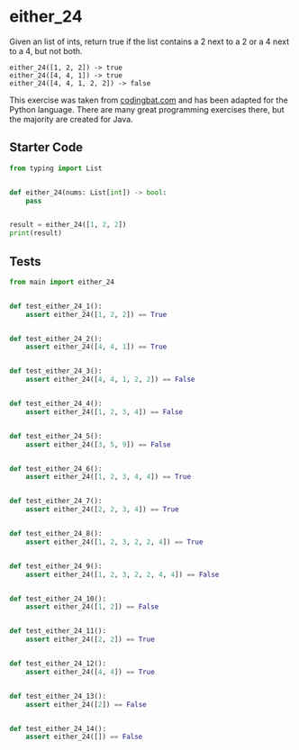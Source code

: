 # either_24





Given an list of ints, return true if the list contains a 2 next to a 2 or a 4 next to a 4, but not both.

```
either_24([1, 2, 2]) -> true
either_24([4, 4, 1]) -> true
either_24([4, 4, 1, 2, 2]) -> false
```

This exercise was taken from [codingbat.com](https://codingbat.com/prob/p191878) and has been adapted for the Python language. There are many great programming exercises there, but the majority are created for Java.

## Starter Code
```python
from typing import List


def either_24(nums: List[int]) -> bool:
    pass


result = either_24([1, 2, 2])
print(result)
```

## Tests
```python
from main import either_24


def test_either_24_1():
    assert either_24([1, 2, 2]) == True


def test_either_24_2():
    assert either_24([4, 4, 1]) == True


def test_either_24_3():
    assert either_24([4, 4, 1, 2, 2]) == False


def test_either_24_4():
    assert either_24([1, 2, 3, 4]) == False


def test_either_24_5():
    assert either_24([3, 5, 9]) == False


def test_either_24_6():
    assert either_24([1, 2, 3, 4, 4]) == True


def test_either_24_7():
    assert either_24([2, 2, 3, 4]) == True


def test_either_24_8():
    assert either_24([1, 2, 3, 2, 2, 4]) == True


def test_either_24_9():
    assert either_24([1, 2, 3, 2, 2, 4, 4]) == False


def test_either_24_10():
    assert either_24([1, 2]) == False


def test_either_24_11():
    assert either_24([2, 2]) == True


def test_either_24_12():
    assert either_24([4, 4]) == True


def test_either_24_13():
    assert either_24([2]) == False


def test_either_24_14():
    assert either_24([]) == False
```
